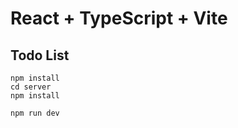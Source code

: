 # React + TypeScript + Vite
## Todo List

```
npm install
cd server
npm install
```

```
npm run dev
```
